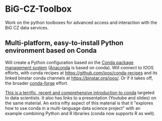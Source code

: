 
BiG-CZ-Toolbox
==============

Work on the python toolboxes for advanced access and interaction with the BiG CZ data services.

## Multi-platform, easy-to-install Python environment based on Conda

Will create a Python configuration based on the [Conda package management system](http://conda.pydata.org/docs/) ([Anaconda](https://store.continuum.io/cshop/anaconda/) is based on conda). Will connect to IOOS efforts, with conda recipes at https://github.com/ioos/conda-recipes and its linked binstar conda channels at https://binstar.org/ioos/. Or if it takes off, the broader [conda-forge](https://conda-forge.github.io/) effort.

[This is a terrific, recent and comprehensive introduction to conda](http://www.continuum.io/blog/conda-data-science) targeted to data scientists. It also has links to a presentation (Youtube and slides) on the same material. An extra nifty aspect of this material is that it "explores how to use conda in a multi-language data science project" with an example combining Python and R libraries (conda now supports R as well).
